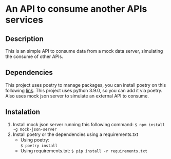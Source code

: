 # An API to consume another APIs services

## Description

This is an simple API to consume data from a mock data server, simulating the consume of other APIs.

## Dependencies

This project uses poetry to manage packages, you can install poetry on this following [link](https://python-poetry.org/docs/ "Poetry"). This project uses python 3.9.0, so you can add it via poetry. Also uses mock json server to simulate an external API to consume. 

## Instalation

1. Install mock json server running this following command:
    ```$ npm install -g mock-json-server ```
2. Install poetry or the dependencies using a requirements.txt
    * Using poetry:        
        ```$ poetry install```
    * Using requirements.txt:
        ```$ pip install -r requirements.txt```



